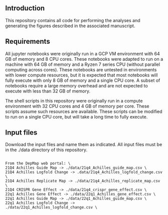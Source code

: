 ## Introduction
This repository contains all code for performing the analyses and generating the figures described in the associated manuscript.

## Requirements
All jupyter notebooks were originally run in a GCP VM environment with 64 GB of memory and 8 CPU cores. These notebooks were adapted to run on a machine with 64 GB of memory and a Ryzen 7 series CPU (without parallel computing across cores). These notebooks are untested in environments with lower compute resources, but it is expected that most notebooks will fully execute with only 8 GB of memory and a single CPU core. A subset of notebooks require a large memory overhead and are not expected to execute with less than 32 GB of memory.

The shell scripts in this repository were originally run in a compute environment with 32 CPU cores and 4 GB of memory per core. These scripts assume such resources are available. These scripts can be modified to run on a single CPU core, but will take a long time to fully execute. 

## Input files
Download the input files and name them as indicated. All input files must be in the ./data directory of this repository.

```

From the DepMap web portal: \
21Q4 Achilles Guide Map -> ./data/21q4_Achilles_guide_map.csv \
21Q4 Achilles Logfold Change -> .data/21q4_Achilles_logfold_change.csv \
21Q4 Achilles Replicate Map -> ./data/21q4_Achilles_replicate_map.csv \
21Q4 CRISPR Gene Effect -> ./data/21q4_crispr_gene_effect.csv \
22q1 Achilles Gene Effect -> ./data/22q1_Achilles_gene_effect.csv \
22q1 Achilles Guide Map -> ./data/22q1_Achilles_guide_map.csv \
22q1 Achilles Logfold Change -> ./data/22q1_Achilles_logfold_change.csv \

```
